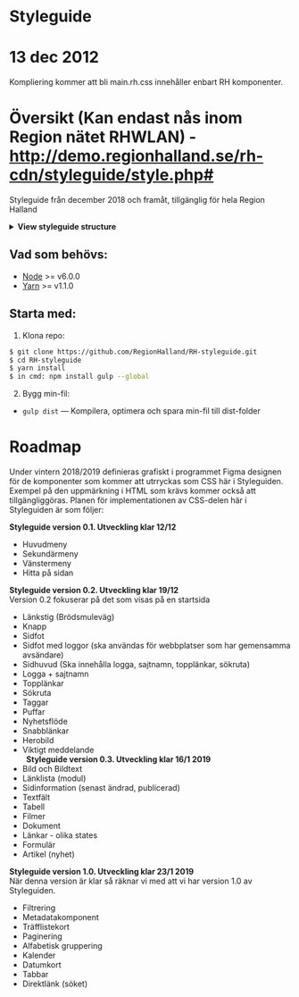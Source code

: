 # Styleguide

# 13 dec 2012
Kompliering kommer att bli main.rh.css innehåller enbart RH komponenter.


# Översikt (Kan endast nås inom Region nätet RHWLAN) - http://demo.regionhalland.se/rh-cdn/styleguide/style.php#

Styleguide från december 2018 och framåt, tillgänglig för hela Region Halland

<details><summary><strong>View styleguide structure</strong></summary>
<p>

```sh
RH-styleguide/                	# → Root
├── dist/                      	# → Folder för min-fil
│   ├── main.min.css/          	# → Kompilerad min-fil
│   scss/                  		# → SCSS Filer
│   │   ├── main.scss          # → RH-Styleguide huvud-fil
│   │   ├── base/              # → Reset & font deklarationer
│   │   ├── components/        # → Komponenter
│   │   ├── config/            # → Utility klaser
│   │   ├── mixins/            # → Mixins
│   │   ├── settings/          # → Variabler
├── package.json               # → Node.js scripts
├── package.lock               # → NPM lock file (editera aldrig denna fil)
└── node_modules/              # → Node.js packages (editera aldrig denna fil)
```

<p>
</details>

## Vad som behövs:

* [Node](https://nodejs.org/en/) >= v6.0.0 
* [Yarn](https://yarnpkg.com/) >= v1.1.0 


## Starta med:

1. Klona repo:

```sh
$ git clone https://github.com/RegionHalland/RH-styleguide.git
$ cd RH-styleguide
$ yarn install
$ in cmd: npm install gulp --global
```

2. Bygg min-fil:

* `gulp dist` — Kompilera, optimera och spara min-fil till dist-folder

# Roadmap

Under vintern 2018/2019 definieras grafiskt i programmet Figma designen för de komponenter som kommer att utrryckas som CSS här i Styleguiden. Exempel på den uppmärkning i HTML som krävs kommer också att tillgängliggöras. Planen för implementationen av CSS-delen här i Styleguiden är som följer:

**Styleguide version 0.1. Utveckling klar 12/12**

- Huvudmeny  
- Sekundärmeny  
- Vänstermeny  
- Hitta på sidan  

**Styleguide version 0.2. Utveckling klar 19/12**\
Version 0.2 fokuserar på det som visas på en startsida
 
- Länkstig (Brödsmuleväg)
- Knapp
- Sidfot  
- Sidfot med loggor (ska användas för webbplatser som har gemensamma avsändare)
- Sidhuvud (Ska innehålla logga, sajtnamn, topplänkar, sökruta)
- Logga + sajtnamn
- Topplänkar
- Sökruta
- Taggar
- Puffar
- Nyhetsflöde
- Snabblänkar
- Herobild
- Viktigt meddelande  
 
**Styleguide version 0.3. Utveckling klar 16/1 2019**
 
- Bild och Bildtext
- Länklista (modul)
- Sidinformation (senast ändrad, publicerad)
- Textfält
- Tabell
- Filmer
- Dokument
- Länkar - olika states
- Formulär
- Artikel (nyhet)  

**Styleguide version 1.0. Utveckling klar 23/1 2019**\
När denna version är klar så räknar vi med att vi har version 1.0 av Styleguiden.
 
- Filtrering
- Metadatakomponent
- Träfflistekort
- Paginering
- Alfabetisk gruppering
- Kalender
- Datumkort
- Tabbar
- Direktlänk (söket)
